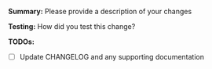 **Summary:**
Please provide a description of your changes

**Testing:**
How did you test this change?

**TODOs:**

- [ ] Update CHANGELOG and any supporting documentation
